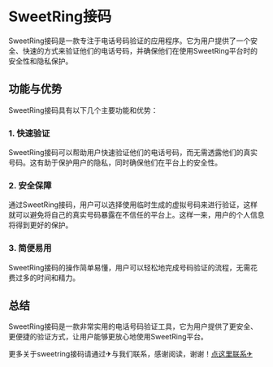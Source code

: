 # SweetRing接码

SweetRing接码是一款专注于电话号码验证的应用程序。它为用户提供了一个安全、快速的方式来验证他们的电话号码，并确保他们在使用SweetRing平台时的安全性和隐私保护。

## 功能与优势

SweetRing接码具有以下几个主要功能和优势：

### 1. 快速验证

SweetRing接码可以帮助用户快速验证他们的电话号码，而无需透露他们的真实号码。这有助于保护用户的隐私，同时确保他们在平台上的安全性。

### 2. 安全保障

通过SweetRing接码，用户可以选择使用临时生成的虚拟号码来进行验证，这样就可以避免将自己的真实号码暴露在不信任的平台上。这样一来，用户的个人信息将得到更好的保护。

### 3. 简便易用

SweetRing接码的操作简单易懂，用户可以轻松地完成号码验证的流程，无需花费过多的时间和精力。

## 总结

SweetRing接码是一款非常实用的电话号码验证工具，它为用户提供了更安全、更便捷的验证方式，让用户能够更放心地使用SweetRing平台。

更多关于sweetring接码请通过✈与我们联系，感谢阅读，谢谢！[点这里联系✈](https://a.k02.cc)